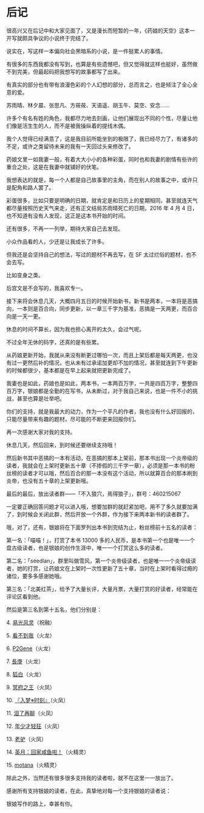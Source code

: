# 后记

很高兴又在后记中和大家见面了，又是漫长而短暂的一年，《药娘的天空》这本一开写就颇具争议的小说终于完结了。

说实在，写这样一本偏向社会黑暗系的小说，是一件挺累人的事情。

有很多的东西我都没有写到，也算是有些遗憾吧，但又觉得就这样也挺好，虽然做不到完美，但最起码把我想写的故事都写了出来。

有真实的部分也有带有浪漫色彩的个人幻想的部分，总而言之，也是倾注了全心全意的爱。

苏雨晴、林夕晨、张思凡、方莜莜、天语遥、胡玉牛、莫空、安念……

许多个有名有姓的角色，我都尽力地去刻画，让他们展现出不同的个性，尽量让他们像是活生生的人，而不是被我操纵着的提线木偶。

我个人觉得已经满意了，这是我目前所能坐到的极限了，我已经尽力了，有诸多的不足，或许之类留待未来的我有一天回过头来修改了。

药娘文里一如我妻一般，有着大大小小的各种彩蛋，同时也和我妻的剧情有些许的重合之处，这是在我妻中就铺好的伏笔。

我想表达的就是，每一个人都是自己故事里的主角，而在别人的故事之中，或许只是配角和路人罢了。

彩蛋很多，比如只要是明确的日期，就肯定是和日历上的星期相同，甚至就连天气都尽量按照历史天气来走，还有正文结局苏雨晴死亡的日期，2016 年 4 月 4 日，也不知道有没有人发现，这正是这本书开始的时间。

还有很多，不再一一列举，期待大家自己去发现。

小众作品看的人，少还是让我成长了许多。

但我还是会坚持自己的想法，写过的题材不再去写，在 SF 太过烂俗的题材，也不会去写。

比如变身之类。

后宫文是不会写的，我喜欢专一。

接下来将会休息几天，大概四月五日的时候开始新书，新书是两本，一本将是恶搞向，一本则是百合向，同步更新，以一章三千字为基准，恶搞是一天两更，而百合向是一天一更。

休息的时间不算长，因为我也担心离开的太久，会过气呢。

不过全年无休的码字，还真的是有些累。

从药娘更新开始，我就从来没有断更过哪怕一次，而且上架后都是每天两更，也没有过一更然后补的情况，也从未有过承诺加更却不加的情况，甚至就连到下午更新的时候都很少，基本都是在早上起来就把更新完成了。

我妻也是如此，药娘也是如此，两本书，一本两百万字，一共是四百万字，整整四百万字，银娘都是全勤的在写书，从未断过，对于我自己来说，也是一件不小的挑战，甚至也算是壮举吧。

你们的支持，就是我最大的动力，作为一个平凡的作者，我也没有什么好回报的，只能尽量带来有趣的题材，尽可能的不断更来回报你们。

再一次感谢大家对我的支持。

休息几天，然后回来，到时候还要继续支持哦！

然后新书其中恶搞的一本有活动，在恶搞的那本上架前，那本书出现一个炎帝级的读者，我就会在上架时更新五十章（不掺假的三千字一章），必须是那一本书的粉丝榜的读者才可以哦，然后百合的那一本没有这个活动，所以就算百合的那本刷到炎帝，也没有五十章的上架更新哦。

最后的最后，放出读者群——「不入狼穴，焉得狼子」，群号：460215067

一定要正确回答问题才可以进入哦，想要加群的就赶紧加吧，用不了多久就要加满了，到时候会关闭此群，然后开放一个外群，作为接下来两本新书的读者群了。

哦，对了，还有，银娘将在下面罗列出本书到完结为止，粉丝榜前十五名的读者：

第一名：「喵喵！」，打赏了本书 13000 多的人民币，是本书第一个也是唯一一个盘古级读者，也是银娘的创作生涯中，唯一一个打赏这么多的读者。

第二名：「seedlan」，群里叫做雪风，第一个炎帝级读者，也是唯一一个炎帝级读者，她的打赏，让药娘文在上架时一次性更新了五十章，当时在上架时看得过瘾的诸位，要多多感谢她哦。

第三名：「北美红茶」，给予了大量长评，大量月票，大量打赏的好读者，经常能在评论区看到他。

然后是第三名到第十五名，他们分别是：

4. [易光风灵](http://p.sfacg.com/u/7B05C47016A482B8)（祝融）

5. [看不到我](http://p.sfacg.com/u/A17AADB8B01D8C91)（火龙）

6. [P2Gene](http://p.sfacg.com/u/C0DE386CB9017310)（火龙）

7. [長庚](http://p.sfacg.com/u/143C42EA69559B05)（火龙）

8. [狐白](http://p.sfacg.com/u/D8B86CAF7D026866)（火龙）

9. [冥府之王](http://p.sfacg.com/u/964C4848667030E8)（火凤）

10. [『入梦※时刻』](http://p.sfacg.com/u/16ED9C829FEE5949)（火凤）

11. [泪了再聊](http://p.sfacg.com/u/Leilezailiao)（火凤）

12. [年少才轻狂](http://p.sfacg.com/u/8C1D5EA4FDCC32EC)（火凤）

13. [老驴](http://p.sfacg.com/u/MC2076744435)（火凤）

14. [英月：回家咸鱼啦！](http://p.sfacg.com/u/A1F59A4FCB618C28)（火精灵）

15. [motana](http://p.sfacg.com/u/05020C3D4D344A0E)（火精灵）

除此之外，当然还有很多很多支持我的读者啦，就不在这里一一放出了。

感谢所有支持银娘的读者，在此，真挚地对每一个支持银娘的读者说：

银娘写作的路上，幸甚有你。
